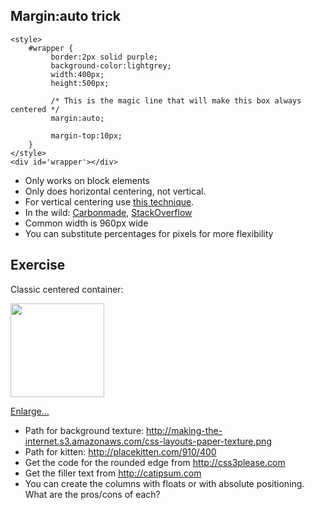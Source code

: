 ## Margin:auto trick

	<style>
		#wrapper {
			 border:2px solid purple;
			 background-color:lightgrey;
			 width:400px;
			 height:500px;
		
			 /* This is the magic line that will make this box always centered */
			 margin:auto;
		
			 margin-top:10px;
		}
	</style>
	<div id='wrapper'></div>

* Only works on block elements
* Only does horizontal centering, not vertical.
* For vertical centering use [this technique](http://zerosixthree.se/vertical-align-anything-with-just-3-lines-of-css/).
* In the wild: [Carbonmade](http://carbonmade.com/), [StackOverflow](http://stackoverflow.com)
* Common width is 960px wide
* You can substitute percentages for pixels for more flexibility




## Exercise

Classic centered container:

<img width=150 src='http://making-the-internet.s3.amazonaws.com/css-layouts-classic-centered-kitteh.png'>

[Enlarge...](http://making-the-internet.s3.amazonaws.com/css-layouts-classic-centered-kitteh.png)

* Path for background texture: <http://making-the-internet.s3.amazonaws.com/css-layouts-paper-texture.png>
* Path for kitten: <http://placekitten.com/910/400>
* Get the code for the rounded edge from <http://css3please.com>
* Get the filler text from <http://catipsum.com>
* You can create the columns with floats or with absolute positioning. What are the pros/cons of each?